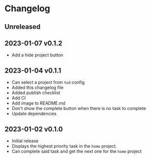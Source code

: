 # Changelog

## Unreleased

## 2023-01-07 v0.1.2

- Add a hide project button

## 2023-01-04 v0.1.1

- Can select a project from `tod` config
- Added this changelog file
- Added publish checklist
- Add CI
- Add image to README.md
- Don't show the complete button when there is no task to complete
- Update dependencies

## 2023-01-02 v0.1.0

- Initial release
- Displays the highest priority task in the `home` project.
- Can complete said task and get the next one for the `home` project
